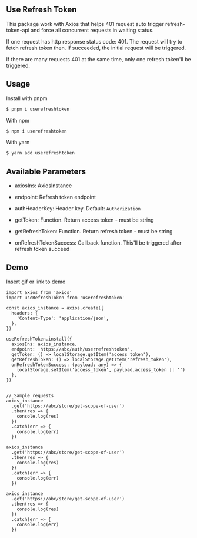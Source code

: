 ## Use Refresh Token
This package work with Axios that helps 401 request auto trigger refresh-token-api and force all concurrent requests in waiting status.

If one request has http response status code: 401. The request will try to fetch refresh token then. If succeeded, the initial request will be triggered.

If there are many requests 401 at the same time, only one refresh token'll be triggered.
## Usage

Install with pnpm

```bash
$ pnpm i userefreshtoken
```

With npm
```bash
$ npm i userefreshtoken
```

With yarn
```bash
$ yarn add userefreshtoken
```


## Available Parameters

- axiosIns: AxiosInstance

- endpoint: Refresh token endpoint

- authHeaderKey: Header key. Default: `Authorization`

- getToken: Function. Return access token - must be string

- getRefreshToken: Function. Return refresh token - must be string

- onRefreshTokenSuccess: Callback function. This'll be triggered after refresh token succeed


## Demo

Insert gif or link to demo

```
import axios from 'axios'
import useRefreshToken from 'userefreshtoken'

const axios_instance = axios.create({
  headers: {
    'Content-Type': 'application/json',
  },
})

useRefreshToken.install({
  axiosIns: axios_instance,
  endpoint: 'https://abc/auth/userrefreshtoken',
  getToken: () => localStorage.getItem('access_token'),
  getRefreshToken: () => localStorage.getItem('refresh_token'),
  onRefreshTokenSuccess: (payload: any) => {
    localStorage.setItem('access_token', payload.access_token || '')
  },
})


// Sample requests
axios_instance
  .get('https://abc/store/get-scope-of-user')
  .then(res => {
    console.log(res)
  })
  .catch(err => {
    console.log(err)
  })

axios_instance
  .get('https://abc/store/get-scope-of-user')
  .then(res => {
    console.log(res)
  })
  .catch(err => {
    console.log(err)
  })

axios_instance
  .get('https://abc/store/get-scope-of-user')
  .then(res => {
    console.log(res)
  })
  .catch(err => {
    console.log(err)
  })

```
